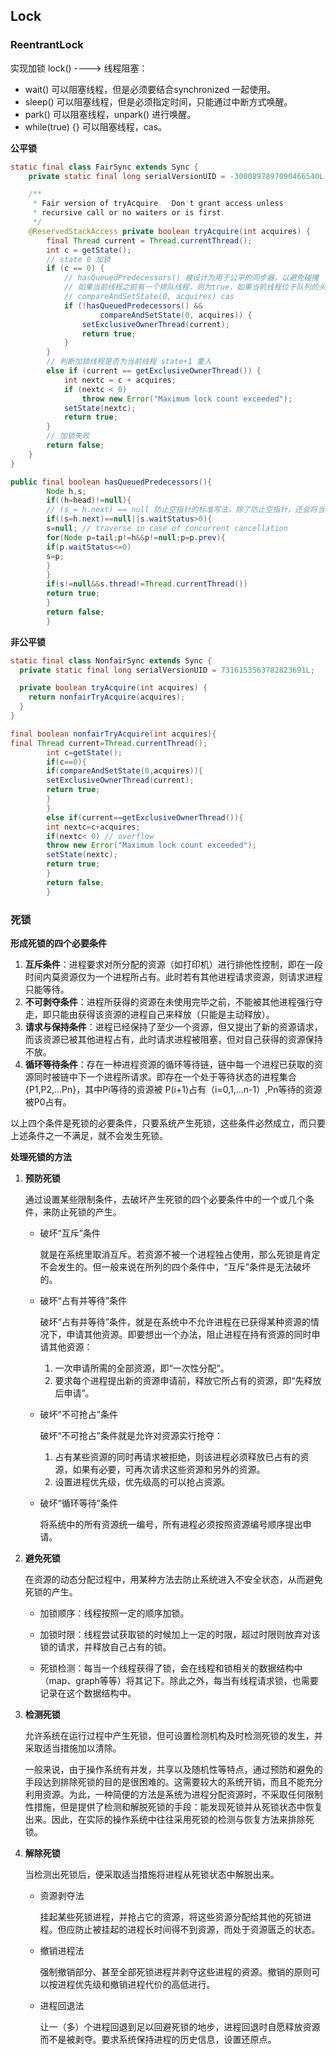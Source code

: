 ## Lock

### ReentrantLock

实现加锁 lock() ----> 线程阻塞：

- wait() 可以阻塞线程，但是必须要结合synchronized 一起使用。
- sleep() 可以阻塞线程，但是必须指定时间，只能通过中断方式唤醒。
- park() 可以阻塞线程，unpark() 进行唤醒。
- while(true) {} 可以阻塞线程，cas。

**公平锁**

```java
static final class FairSync extends Sync {
    private static final long serialVersionUID = -3000897897090466540L;

    /**
     * Fair version of tryAcquire.  Don't grant access unless
     * recursive call or no waiters or is first.
     */
    @ReservedStackAccess private boolean tryAcquire(int acquires) {
        final Thread current = Thread.currentThread();
        int c = getState();
        // state 0 加锁
        if (c == 0) {
            // hasQueuedPredecessors() 被设计为用于公平的同步器，以避免碰撞
            // 如果当前线程之前有一个排队线程，则为true，如果当前线程位于队列的头部或者队列为空，则为false
            // compareAndSetState(0, acquires) cas
            if (!hasQueuedPredecessors() &&
                    compareAndSetState(0, acquires)) {
                setExclusiveOwnerThread(current);
                return true;
            }
        }
        // 判断加锁线程是否为当前线程 state+1 重入
        else if (current == getExclusiveOwnerThread()) {
            int nextc = c + acquires;
            if (nextc < 0)
                throw new Error("Maximum lock count exceeded");
            setState(nextc);
            return true;
        }
        // 加锁失败
        return false;
    }
}
```

```java
public final boolean hasQueuedPredecessors(){
        Node h,s;
        if((h=head)!=null){
        // (s = h.next) == null 防止空指针的标准写法，除了防止空指针，还会将当前节点复制到h变量上
        if((s=h.next)==null||s.waitStatus>0){
        s=null; // traverse in case of concurrent cancellation
        for(Node p=tail;p!=h&&p!=null;p=p.prev){
        if(p.waitStatus<=0)
        s=p;
        }
        }
        if(s!=null&&s.thread!=Thread.currentThread())
        return true;
        }
        return false;
        }
```

**非公平锁**

```java
static final class NonfairSync extends Sync {
  private static final long serialVersionUID = 7316153563782823691L;

  private boolean tryAcquire(int acquires) {
    return nonfairTryAcquire(acquires);
  }
}
```

```java
final boolean nonfairTryAcquire(int acquires){
final Thread current=Thread.currentThread();
        int c=getState();
        if(c==0){
        if(compareAndSetState(0,acquires)){
        setExclusiveOwnerThread(current);
        return true;
        }
        }
        else if(current==getExclusiveOwnerThread()){
        int nextc=c+acquires;
        if(nextc< 0) // overflow
        throw new Error("Maximum lock count exceeded");
        setState(nextc);
        return true;
        }
        return false;
        }
```

### 死锁

**形成死锁的四个必要条件**

1. **互斥条件**：进程要求对所分配的资源（如打印机）进行排他性控制，即在一段时间内莫资源仅为一个进程所占有。此时若有其他进程请求资源，则请求进程只能等待。
2. **不可剥夺条件**：进程所获得的资源在未使用完毕之前，不能被其他进程强行夺走，即只能由获得该资源的进程自己来释放（只能是主动释放）。
3. **请求与保持条件**：进程已经保持了至少一个资源，但又提出了新的资源请求，而该资源已被其他进程占有，此时请求进程被阻塞，但对自己获得的资源保持不放。
4. **循环等待条件**：存在一种进程资源的循环等待链，链中每一个进程已获取的资源同时被链中下一个进程所请求。即存在一个处于等待状态的进程集合
   {P1,P2,...Pn}，其中Pi等待的资源被 P(i+1)占有（i=0,1,...n-1）,Pn等待的资源被P0占有。

以上四个条件是死锁的必要条件，只要系统产生死锁，这些条件必然成立，而只要上述条件之一不满足，就不会发生死锁。

**处理死锁的方法**

1. **预防死锁**

   通过设置某些限制条件，去破坏产生死锁的四个必要条件中的一个或几个条件，来防止死锁的产生。

     - 破坏“互斥”条件

       就是在系统里取消互斥。若资源不被一个进程独占使用，那么死锁是肯定不会发生的。但一般来说在所列的四个条件中，“互斥”条件是无法破坏的。


     - 破坏“占有并等待”条件

       破坏“占有并等待”条件，就是在系统中不允许进程在已获得某种资源的情况下，申请其他资源。即要想出一个办法，阻止进程在持有资源的同时申请其他资源：

       1. 一次申请所需的全部资源，即“一次性分配”。
       2. 要求每个进程提出新的资源申请前，释放它所占有的资源，即“先释放后申请”。


     - 破坏“不可抢占”条件

       破坏“不可抢占”条件就是允许对资源实行抢夺：

       1. 占有某些资源的同时再请求被拒绝，则该进程必须释放已占有的资源，如果有必要，可再次请求这些资源和另外的资源。
       2. 设置进程优先级，优先级高的可以抢占资源。


     - 破坏“循环等待”条件

       将系统中的所有资源统一编号，所有进程必须按照资源编号顺序提出申请。

2. **避免死锁**

   在资源的动态分配过程中，用某种方法去防止系统进入不安全状态，从而避免死锁的产生。

     - 加锁顺序：线程按照一定的顺序加锁。

     - 加锁时限：线程尝试获取锁的时候加上一定的时限，超过时限则放弃对该锁的请求，并释放自己占有的锁。

     - 死锁检测：每当一个线程获得了锁，会在线程和锁相关的数据结构中（map、graph等等）将其记下。除此之外，每当有线程请求锁，也需要记录在这个数据结构中。

3. **检测死锁**

   允许系统在运行过程中产生死锁，但可设置检测机构及时检测死锁的发生，并采取适当措施加以清除。

   一般来说，由于操作系统有并发，共享以及随机性等特点，通过预防和避免的手段达到排除死锁的目的是很困难的。这需要较大的系统开销，而且不能充分利用资源。为此，一种简便的方法是系统为进程分配资源时，不采取任何限制性措施，但是提供了检测和解脱死锁的手段：能发现死锁并从死锁状态中恢复出来。因此，在实际的操作系统中往往采用死锁的检测与恢复方法来排除死锁。

4. **解除死锁**

   当检测出死锁后，便采取适当措施将进程从死锁状态中解脱出来。

     - 资源剥夺法

       挂起某些死锁进程，并抢占它的资源，将这些资源分配给其他的死锁进程。但应防止被挂起的进程长时间得不到资源，而处于资源匮乏的状态。


     - 撤销进程法

       强制撤销部分、甚至全部死锁进程并剥夺这些进程的资源。撤销的原则可以按进程优先级和撤销进程代价的高低进行。


     - 进程回退法

       让一（多）个进程回退到足以回避死锁的地步，进程回退时自愿释放资源而不是被剥夺。要求系统保持进程的历史信息，设置还原点。
